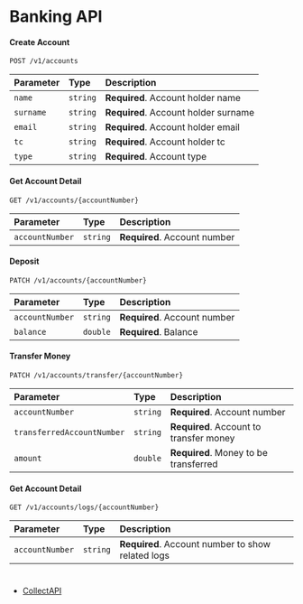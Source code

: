 # Banking API

#### Create Account

```http
POST /v1/accounts
```

| Parameter | Type     | Description                |
| :-------- | :------- | :------------------------- |
| `name` | `string` | **Required**. Account holder name |
| `surname` | `string` | **Required**. Account holder surname |
| `email` | `string` | **Required**. Account holder email |
| `tc` | `string` | **Required**. Account holder tc |
| `type` | `string` | **Required**. Account type |

#### Get Account Detail

```http
GET /v1/accounts/{accountNumber}
```

| Parameter | Type     | Description                       |
| :-------- | :------- | :-------------------------------- |
| `accountNumber`| `string` | **Required**. Account number |

#### Deposit 

```http
PATCH /v1/accounts/{accountNumber}
```

| Parameter | Type     | Description                       |
| :-------- | :------- | :-------------------------------- |
| `accountNumber`| `string` | **Required**. Account number |
| `balance`| `double` | **Required**. Balance |


#### Transfer Money

```http
PATCH /v1/accounts/transfer/{accountNumber}
```

| Parameter | Type     | Description                       |
| :-------- | :------- | :-------------------------------- |
| `accountNumber`| `string` | **Required**. Account number |
| `transferredAccountNumber`| `string` | **Required**. Account to transfer money |
| `amount`| `double` | **Required**. Money to be transferred |

#### Get Account Detail

```http
GET /v1/accounts/logs/{accountNumber}
```

| Parameter | Type     | Description                       |
| :-------- | :------- | :-------------------------------- |
| `accountNumber`| `string` | **Required**. Account number to show related logs |


#
- [CollectAPI](https://collectapi.com/api/economy/gold-currency-and-exchange-api)
#



